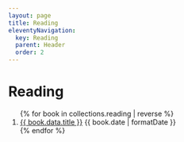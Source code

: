 ```yaml
---
layout: page
title: Reading
eleventyNavigation:
  key: Reading
  parent: Header
  order: 2
---
```


# Reading

<ol class="stack list">
{% for book in collections.reading | reverse %}
  <li>
    <a href="{{ book.url }}">{{ book.data.title }}</a>
    <time dateTime="{{ book.date | toISO }}">{{ book.date | formatDate }}</time>
  </li>
{% endfor %}
</ol>
